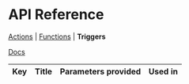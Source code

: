 <title>API Triggers</title>

# API Reference
[Actions](./api-actions.html) | [Functions](./api-functions.html) | **Triggers**

[Docs](./)

| Key | Title | Parameters provided | Used in |
| --- | ----- | ------------------- | ------- |

<script type="module" src="../scripts/docs.js"></script>
<script type="text/plain" id="script-to-run">
  docs_fetchWithCache('../triggers.json').then(res => res.json()).then(res => {
    if (res.status !== 'success') {
      console.log('Non success response received from Modd.io API: %o', res);
      alert('Non-success response received from Modd.io API. Check console for details.');
      return;
    }
    const table = document.querySelector('table');
    for (const trig of res.message) {
      const row = table.insertRow();
      row.insertCell().textContent = trig.key;
      row.insertCell().textContent = trig.title;
      row.insertCell().textContent = trig.data.vars?.join?.(', ') || 'none';
      row.insertCell().textContent = trig.usedIn.join(', ');
    }
  }).catch(err => {
    console.error(err);
    alert('An error occured while fetching Modd.io API. Check console for details.');
  });
</script>